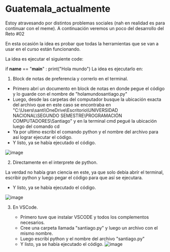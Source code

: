 # Guatemala_actualmente
Estoy atravesando por distintos problemas sociales (nah en realidad es para continuar con el meme). A continuación veremos un poco del desarrollo del Reto #02

En esta ocasión la idea es probar que todas la herramientas que se van a usar en el curso están funcionando.

La idea es ejecutar el siguiente code:

if __name__ == "__main__" :
  print("Hola mundo")
La idea es ejecutarlo en:

1. Block de notas de preferencia y correrlo en el terminal.

  - Primero abrí un documento en block de notas en donde pegue el código y lo guarde con el nombre de "holamundosantiago.py"
  - Luego, desde las carpetas del computador busque la ubicación exacta del archivo que en este caso se encontraba en "C:\Users\santi\OneDrive\Escritorio\UNIVERSIDAD     NACIONAL\SEGUNDO SEMESTRE\PROGRAMACIÓN COMPUTADORES\Santiago" y en la terminal cmd pegué la ubicación luego del comando cd
  - Ya por ultimo escribí el comando python y el nombre del archivo para así lograr ejecutar el código.
  - Y listo, ya se había ejecutado el código. 

![image](https://github.com/user-attachments/assets/b3176af5-14de-4519-ba06-f52e15dcb23f)

2. Directamente en el interprete de python.

La verdad no había gran ciencia en este, ya que solo debía abrír el terminal, escribir python y luego pegar el código para que así se ejecutara.
  - Y listo, ya se había ejecutado el código. 

![image](https://github.com/user-attachments/assets/d75e5e86-331c-48cb-9fd7-b8397100e028)

3. En VSCode.

   - Primero tuve que instalar VSCODE y todos los complementos necesarios.
   - Cree una carpeta llamada "santiago.py" y luego un archivo con el mismo nombre.
   - Luego escribí python y el nombre del archivo "santiago.py"
   - Y listo, ya se había ejecutado el código.
![image](https://github.com/user-attachments/assets/8e7440fe-0d89-48a7-83ba-3c3b462bb250)
